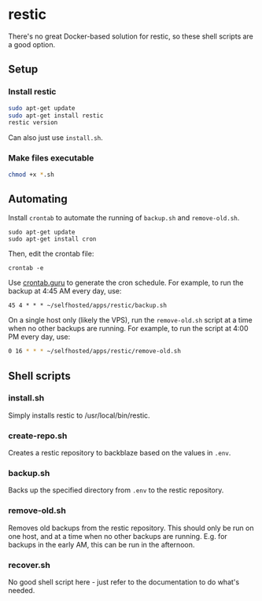 # restic

There's no great Docker-based solution for restic, so these shell scripts are a good option. 

## Setup
### Install restic
```bash
sudo apt-get update
sudo apt-get install restic
restic version
```
Can also just use `install.sh`.

### Make files executable
```bash
chmod +x *.sh
```

## Automating
Install `crontab` to automate the running of `backup.sh` and `remove-old.sh`.
```
sudo apt-get update
sudo apt-get install cron
```
    
Then, edit the crontab file:
```
crontab -e
```

Use [crontab.guru](https://crontab.guru/) to generate the cron schedule. For example, to run the backup at 4:45 AM every day, use:
```
45 4 * * * ~/selfhosted/apps/restic/backup.sh
```

On a single host only (likely the VPS), run the `remove-old.sh` script at a time when no other backups are running. For example, to run the script at 4:00 PM every day, use:
```bash
0 16 * * * ~/selfhosted/apps/restic/remove-old.sh
```

## Shell scripts
### install.sh
Simply installs restic to /usr/local/bin/restic.

### create-repo.sh
Creates a restic repository to backblaze based on the values in `.env`.

### backup.sh
Backs up the specified directory from `.env` to the restic repository.

### remove-old.sh
Removes old backups from the restic repository. This should only be run on one host, and at a time when no other backups are running. E.g. for backups in the early AM, this can be run in the afternoon.

### recover.sh
No good shell script here - just refer to the documentation to do what's needed.